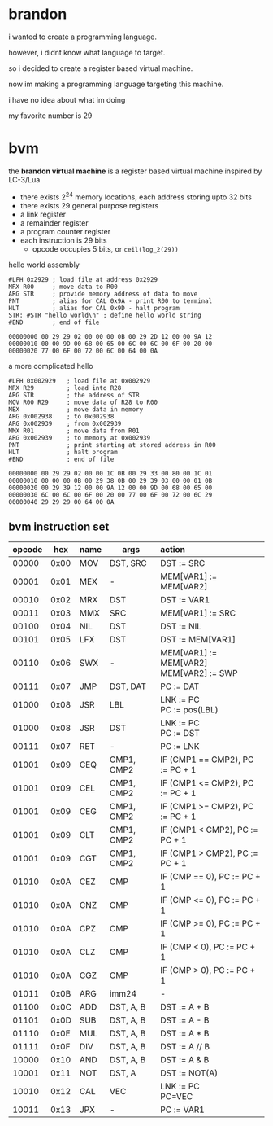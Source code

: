 # brandon
i wanted to create a programming language.

however, i didnt know what language to target.

so i decided to create a register based virtual machine.

now im making a programming language targeting this machine.

i have no idea about what im doing

my favorite number is 29

# bvm
the **brandon virtual machine** is a register based virtual machine inspired by LC-3/Lua
- there exists 2<sup>24</sup> memory locations, each address storing upto 32 bits
- there exists 29 general purpose registers
- a link register
- a remainder register
- a program counter register
- each instruction is 29 bits
    - opcode occupies 5 bits, or `ceil(log_2(29))`

hello world assembly
```
#LFH 0x2929 ; load file at address 0x2929
MRX R00     ; move data to R00
ARG STR     ; provide memory address of data to move
PNT         ; alias for CAL 0x9A - print R00 to terminal
HLT         ; alias for CAL 0x9D - halt program
STR: #STR "hello world\n" ; define hello world string
#END        ; end of file
```
```
00000000 00 29 29 02 00 00 00 0B 00 29 2D 12 00 00 9A 12
00000010 00 00 9D 00 68 00 65 00 6C 00 6C 00 6F 00 20 00
00000020 77 00 6F 00 72 00 6C 00 64 00 0A
```

a more complicated hello
```
#LFH 0x002929   ; load file at 0x002929
MRX R29         ; load into R28
ARG STR         ; the address of STR
MOV R00 R29     ; move data of R28 to R00
MEX             ; move data in memory
ARG 0x002938    ; to 0x002938
ARG 0x002939    ; from 0x002939
MMX R01         ; move data from R01
ARG 0x002939    ; to memory at 0x002939
PNT             ; print starting at stored address in R00
HLT             ; halt program
#END            ; end of file
```
```
00000000 00 29 29 02 00 00 1C 0B 00 29 33 00 80 00 1C 01
00000010 00 00 00 0B 00 29 38 0B 00 29 39 03 00 00 01 0B
00000020 00 29 39 12 00 00 9A 12 00 00 9D 00 68 00 65 00
00000030 6C 00 6C 00 6F 00 20 00 77 00 6F 00 72 00 6C 29
00000040 29 29 29 00 64 00 0A
```

## bvm instruction set
| opcode | hex | name | args | action |
| - | - | :--  | - | :-- |
| 00000 | 0x00 | MOV | DST, SRC | DST := SRC |
| 00001 | 0x01 | MEX | - | MEM[VAR1] := MEM[VAR2] |
| 00010 | 0x02 | MRX | DST | DST := VAR1 |
| 00011 | 0x03 | MMX | SRC | MEM[VAR1] := SRC
| 00100 | 0x04 | NIL | DST | DST := NIL |
| 00101 | 0x05 | LFX | DST | DST := MEM[VAR1] |
| 00110 | 0x06 | SWX | - | MEM[VAR1] := MEM[VAR2]<br> MEM[VAR2] := SWP |
| 00111 | 0x07 | JMP | DST, DAT | PC := DAT |
| 01000 | 0x08 | JSR | LBL | LNK := PC<br>PC := pos(LBL) |
| 01000 | 0x08 | JSR | DST | LNK := PC<br>PC := DST |
| 00111 | 0x07 | RET | - | PC := LNK |
| 01001 | 0x09 | CEQ | CMP1, CMP2 | IF (CMP1 == CMP2), PC := PC + 1 |
| 01001 | 0x09 | CEL | CMP1, CMP2 | IF (CMP1 <= CMP2), PC := PC + 1 |
| 01001 | 0x09 | CEG | CMP1, CMP2 | IF (CMP1 >= CMP2), PC := PC + 1 |
| 01001 | 0x09 | CLT | CMP1, CMP2 | IF (CMP1 < CMP2), PC := PC + 1 |
| 01001 | 0x09 | CGT | CMP1, CMP2 | IF (CMP1 > CMP2), PC := PC + 1 |
| 01010 | 0x0A | CEZ | CMP | IF (CMP == 0), PC := PC + 1 |
| 01010 | 0x0A | CNZ | CMP | IF (CMP <= 0), PC := PC + 1 |
| 01010 | 0x0A | CPZ | CMP | IF (CMP >= 0), PC := PC + 1 |
| 01010 | 0x0A | CLZ | CMP | IF (CMP < 0), PC := PC + 1 |
| 01010 | 0x0A | CGZ | CMP | IF (CMP > 0), PC := PC + 1 |
| 01011 | 0x0B | ARG | imm24 | - |
| 01100 | 0x0C | ADD | DST, A, B | DST := A + B |
| 01101 | 0x0D | SUB | DST, A, B | DST := A - B |
| 01110 | 0x0E | MUL | DST, A, B | DST := A * B |
| 01111 | 0x0F | DIV | DST, A, B | DST := A // B |
| 10000 | 0x10 | AND | DST, A, B | DST := A & B |
| 10001 | 0x11 | NOT | DST, A | DST := NOT(A)
| 10010 | 0x12 | CAL | VEC | LNK := PC<br>PC=VEC |
| 10011 | 0x13 | JPX | - | PC := VAR1 |